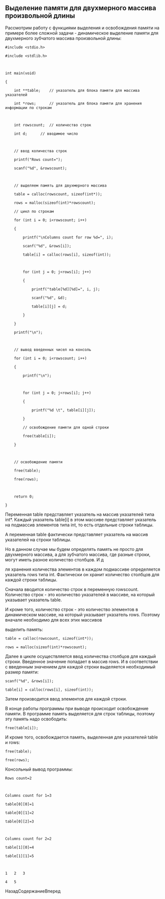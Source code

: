 ## Выделение памяти для двухмерного массива произвольной длины

Рассмотрим работу с функциями выделения и освобождения памяти на примере более сложной задачи - динамическое выделение памяти для двухмерного зубчатого массива произвольной длины:

```
#include <stdio.h>
#include <stdlib.h>

int main(void)
{
	int **table;	// указатель для блока памяти для массива указателей
	int *rows;		// указатель для блока памяти для хранения информации по строкам

	int rowscount;	// количество строк
	int d;		// вводимое число
	
	// ввод количества строк
	printf("Rows count=");
	scanf("%d", &rowscount);

	// выделяем память для двухмерного массива
	table = calloc(rowscount, sizeof(int*));
	rows = malloc(sizeof(int)*rowscount);
	// цикл по строкам
	for (int i = 0; i<rowscount; i++)
	{
		printf("\nColumns count for row %d=", i);
		scanf("%d", &rows[i]);
		table[i] = calloc(rows[i], sizeof(int));

		for (int j = 0; j<rows[i]; j++)
		{
			printf("table[%d][%d]=", i, j);
			scanf("%d", &d);
			table[i][j] = d;
		}
	}
	printf("\n");

	// вывод введенных чисел на консоль
	for (int i = 0; i<rowscount; i++)
	{
		printf("\n");

		for (int j = 0; j<rows[i]; j++)
		{
			printf("%d \t", table[i][j]);
		}
		// освобождение памяти для одной строки
		free(table[i]);
	}
	
	// освобождение памяти
	free(table);
	free(rows);

	return 0;
}
```

Переменная table представляет указатель на массив указателей типа int*. Каждый указатель table[i] в этом массиве представляет указатель на подмассив элементов типа int, то есть отдельные строки таблицы. 
А переменная table фактически представляет указатель на массив указателей на строки таблицы.

Но в данном случае мы будем определять память не просто для двухмерного массива, а для зубчатого массива, где разные строки, могут иметь разное количество столбцов. И д
ля хранения количества элементов в каждом подмассиве определяется указатель rows типа int. Фактически он хранит количество столбцов для каждой строки таблицы.

Сначала вводится количество строк в переменную rowscount. Количество строк - это количество указателей в массиве, на который указывает указатель table. 
И кроме того, количество строк - это количество элементов в динамическом массиве, на который указывает указатель rows. Поэтому вначале необходимо для всех этих массивов 
выделить память:

```
table = calloc(rowscount, sizeof(int*));
rows = malloc(sizeof(int)*rowscount);
```

Далее в цикле осуществляется ввод количества столбцов для каждый строки. Введенное значение попадает в массив rows. И в соответствии с введенным значением для каждой строки выделяется необходимый размер памяти:

```
scanf("%d", &rows[i]);
table[i] = calloc(rows[i], sizeof(int));
```

Затем производится ввод элементов для каждой строки.

В конце работы программы при выводе происходит освобождение памяти. В программе память выделяется для строк таблицы, поэтому эту память надо освободить:

```
free(table[i]);
```

И кроме того, освобождается память, выделенная для указателей table и rows:

```
free(table);
free(rows);
```

Консольный вывод программы:

```
Rows count=2

Columns count for 1=3
table[0][0]=1
table[0][1]=2
table[0][2]=3

Columns count for 2=2
table[1][0]=4
table[1][1]=5

1	2	3
4	5
```

НазадСодержаниеВперед


